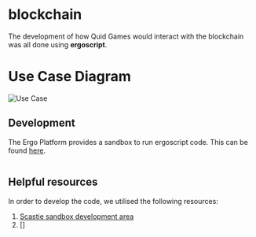 # blockchain

The development of how Quid Games would interact with the blockchain was all done using **ergoscript**.

# Use Case Diagram
![Use Case](https://github.com/hypo10use/planning/blob/main/contract.png)

## Development

The Ergo Platform provides a sandbox to run ergoscript code. This can be found [here](https://scastie.scala-lang.org/YCzvl8NBQwa7R0pVI5mHnA).

![]()

## Helpful resources

In order to develop the code, we utilised the following resources:
1. [Scastie sandbox development area](https://scastie.scala-lang.org/)
1. []
